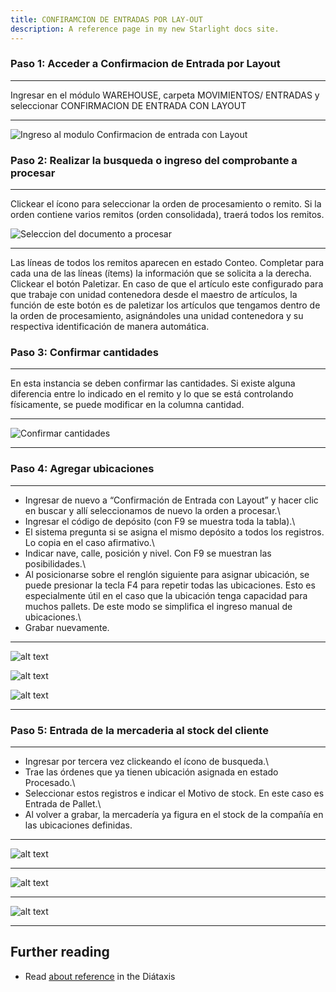 ```yaml
---
title: CONFIRAMCION DE ENTRADAS POR LAY-OUT
description: A reference page in my new Starlight docs site.
---
```

### Paso 1: Acceder a Confirmacion de Entrada por Layout
---

Ingresar en el módulo WAREHOUSE, carpeta MOVIMIENTOS/ ENTRADAS y seleccionar CONFIRMACION DE ENTRADA CON LAYOUT

---
![Ingreso al modulo Confirmacion de entrada con Layout](image-24.png)


### Paso 2: Realizar la busqueda o ingreso del comprobante a procesar
---
Clickear el ícono para seleccionar la orden de procesamiento o remito. Si la orden contiene varios remitos (orden consolidada), traerá todos los remitos.

![Seleccion del documento a procesar](image-25.png)

---

Las líneas de todos los remitos aparecen en estado Conteo.
Completar para cada una de las líneas (ítems) la información que se solicita a la derecha.\
Clickear el botón Paletizar. En caso de que el artículo este configurado para que trabaje con unidad contenedora desde el maestro de artículos, la función de este botón es de paletizar los artículos que tengamos dentro de la orden de procesamiento, asignándoles una unidad contenedora y su respectiva identificación de manera automática.

### Paso 3: Confirmar cantidades

---
En esta instancia se deben confirmar las cantidades. Si existe alguna diferencia entre lo indicado en el remito y lo que se está controlando físicamente, se puede modificar en la columna cantidad.

---

![Confirmar cantidades](image-28.png)

---

### Paso 4: Agregar ubicaciones

--- 

- Ingresar de nuevo a “Confirmación de Entrada con Layout” y hacer clic en buscar   y allí seleccionamos de nuevo la orden a procesar.\
- Ingresar el código de depósito (con F9 se muestra toda la tabla).\
- El sistema pregunta si se asigna el mismo depósito a todos los registros. Lo copia en el caso afirmativo.\
- Indicar nave, calle, posición y nivel. Con F9 se muestran las posibilidades.\
- Al posicionarse sobre el renglón siguiente para asignar ubicación, se puede presionar la tecla F4 para repetir todas las ubicaciones. Esto es especialmente útil en el caso que la ubicación tenga capacidad para muchos pallets. De este modo se simplifica el ingreso manual de ubicaciones.\
- Grabar nuevamente.

---


![alt text](image-29.png)


![alt text](image-30.png)


![alt text](image-31.png)


---

### Paso 5: Entrada de la mercaderia al stock del cliente
--- 
- Ingresar por tercera vez clickeando el ícono de busqueda.\
- Trae las órdenes que ya tienen ubicación asignada en estado Procesado.\
- Seleccionar estos registros e indicar el Motivo de stock. En este caso es Entrada de Pallet.\
- Al volver a grabar, la mercadería ya figura en el stock de la compañía en las ubicaciones definidas.

---

![alt text](image-32.png)

---

![alt text](image-33.png)

---

![alt text](image-35.png)

---
## Further reading

- Read [about reference](https://diataxis.fr/reference/) in the Diátaxis
